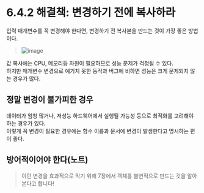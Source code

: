# 6.4.2 해결책: 변경하기 전에 복사하라
입력 매개변수를 꼭 변경해야 한다면, 변경하기 전 복사본을 만드는 것이 가장 좋은 방법이다.
> ![image](https://user-images.githubusercontent.com/39221443/224511720-70ac3864-9c85-4f0a-8fd3-c0b3768a7f5d.png)

값 복사에는 CPU, 메모리등 자원이 필요하므로 성능 문제가 걱정될 수 있다.    
하지만 매개변수 변경으로 예기치 못한 동작과 버그에 비하면 성능은 크게 문제되지 않는 경우가 많다.  

## 정말 변경이 불가피한 경우
데이터가 엄청 많거나, 저성능 하드웨어에서 실행될 가능성 등으로 최적화를 고려해야 하는 경우가 있다.  
이렇게 꼭 변경이 필요한 경우에는 함수 이름과 문서에 변경이 발생한다고 명시하는 편이 좋다.

## 방어적이어야 한다(노트)
> 이런 변경을 효과적으로 막기 위해 7장에서 객체를 불변적으로 만드는 것을 알아본다고 합니다!